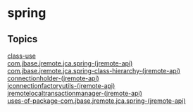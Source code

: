 # spring

## Topics

[class-use](./class-use)  
[com.jbase.jremote.jca.spring-(jremote-api)](./com.jbase.jremote.jca.spring-(jremote-api))  
[com.jbase.jremote.jca.spring-class-hierarchy-(jremote-api)](./com.jbase.jremote.jca.spring-class-hierarchy-(jremote-api))  
[connectionholder-(jremote-api)](./connectionholder-(jremote-api))  
[jconnectionfactoryutils-(jremote-api)](./jconnectionfactoryutils-(jremote-api))  
[jremotelocaltransactionmanager-(jremote-api)](./jremotelocaltransactionmanager-(jremote-api))  
[uses-of-package-com.jbase.jremote.jca.spring-(jremote-api)](./uses-of-package-com.jbase.jremote.jca.spring-(jremote-api))  

